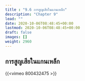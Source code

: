```yaml
---
title : "9.6 การสูญเสียในแกนเหล็ก"
description: "Chapter 9"
lead: ""
date: 2020-10-06T08:48:45+00:00
lastmod: 2020-10-06T08:48:45+00:00
draft: false
images: []
weight: 2960
---
```


## การสูญเสียในแกนเหล็ก

{{<vimeo 800432475 >}}
